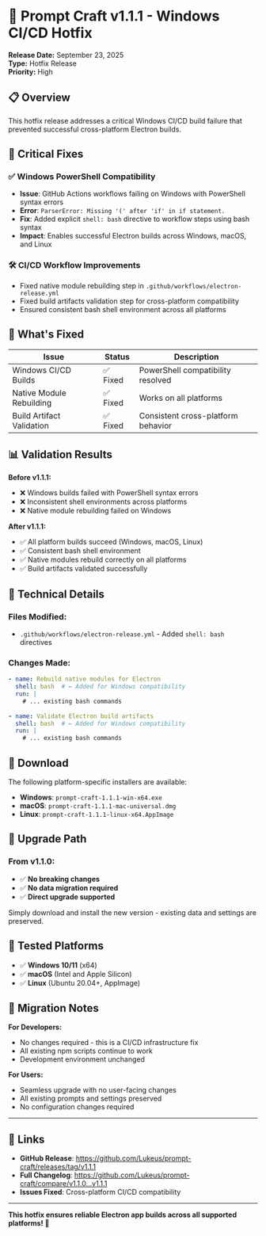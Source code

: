 # 🔧 Prompt Craft v1.1.1 - Windows CI/CD Hotfix

**Release Date:** September 23, 2025  
**Type:** Hotfix Release  
**Priority:** High

## 📋 Overview

This hotfix release addresses a critical Windows CI/CD build failure that prevented successful cross-platform Electron builds.

## 🔧 Critical Fixes

### ✅ **Windows PowerShell Compatibility**
- **Issue**: GitHub Actions workflows failing on Windows with PowerShell syntax errors
- **Error**: `ParserError: Missing '(' after 'if' in if statement.`
- **Fix**: Added explicit `shell: bash` directive to workflow steps using bash syntax
- **Impact**: Enables successful Electron builds across Windows, macOS, and Linux

### 🛠 **CI/CD Workflow Improvements**
- Fixed native module rebuilding step in `.github/workflows/electron-release.yml`
- Fixed build artifacts validation step for cross-platform compatibility
- Ensured consistent bash shell environment across all platforms

## 🎯 What's Fixed

| Issue | Status | Description |
|-------|---------|-------------|
| Windows CI/CD Builds | ✅ Fixed | PowerShell compatibility resolved |
| Native Module Rebuilding | ✅ Fixed | Works on all platforms |
| Build Artifact Validation | ✅ Fixed | Consistent cross-platform behavior |

## 📊 Validation Results

**Before v1.1.1:**
- ❌ Windows builds failed with PowerShell syntax errors
- ❌ Inconsistent shell environments across platforms
- ❌ Native module rebuilding failed on Windows

**After v1.1.1:**
- ✅ All platform builds succeed (Windows, macOS, Linux)
- ✅ Consistent bash shell environment
- ✅ Native modules rebuild correctly on all platforms
- ✅ Build artifacts validated successfully

## 🚀 Technical Details

### Files Modified:
- `.github/workflows/electron-release.yml` - Added `shell: bash` directives

### Changes Made:
```yaml
- name: Rebuild native modules for Electron
  shell: bash  # ← Added for Windows compatibility
  run: |
    # ... existing bash commands
    
- name: Validate Electron build artifacts  
  shell: bash  # ← Added for Windows compatibility
  run: |
    # ... existing bash commands
```

## 💾 Download

The following platform-specific installers are available:

- **Windows**: `prompt-craft-1.1.1-win-x64.exe`
- **macOS**: `prompt-craft-1.1.1-mac-universal.dmg` 
- **Linux**: `prompt-craft-1.1.1-linux-x64.AppImage`

## 🔄 Upgrade Path

### From v1.1.0:
- ✅ **No breaking changes**
- ✅ **No data migration required** 
- ✅ **Direct upgrade supported**

Simply download and install the new version - existing data and settings are preserved.

## 🧪 Tested Platforms

- ✅ **Windows 10/11** (x64)
- ✅ **macOS** (Intel and Apple Silicon)
- ✅ **Linux** (Ubuntu 20.04+, AppImage)

## 📝 Migration Notes

**For Developers:**
- No changes required - this is a CI/CD infrastructure fix
- All existing npm scripts continue to work
- Development environment unchanged

**For Users:**
- Seamless upgrade with no user-facing changes
- All existing prompts and settings preserved
- No configuration changes required

---

## 🔗 Links

- **GitHub Release**: https://github.com/Lukeus/prompt-craft/releases/tag/v1.1.1
- **Full Changelog**: https://github.com/Lukeus/prompt-craft/compare/v1.1.0...v1.1.1
- **Issues Fixed**: Cross-platform CI/CD compatibility

---

**This hotfix ensures reliable Electron app builds across all supported platforms! 🎉**